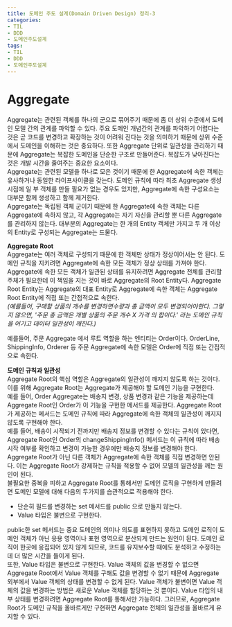 ```yaml
---
title: 도메인 주도 설계(Domain Driven Design) 정리-3
categories:
- TIL
- DDD
- 도메인주도설계
tags:
- TIL
- DDD
- 도메인주도설계
---
```


# Aggregate
Aggregate는 관련된 객체를 하나의 군으로 묶어주기 때문에 좀 더 상위 수준에서 도메인 모델 간의 관계를 파악할 수 있다. 주요 도메인 개념간의 관계를 파악하기 어렵다는 것은 곧 코드를 변경하고 확장하는 것이 어려워 진다는 것을 의미하기 때문에 상위 수준에서 도메인을 이해하는 것은 중요하다. 또한  Aggregate 단위로 일관성을 관리하기 때문에 Aggregate는 복잡한 도메인을 단순한 구조로 만들어준다. 복잡도가 낮아진다는 것은 개발 시간을 줄여주는 중요한 요소이다.   
Aggregate는 관련된 모델을 하나로 모은 것이기 때문에 한 Aggregate에 속한 객체는 유사하거나 동일한 라이프사이클을 갖는다. 도메인 규칙에 따라  최초 Aggregate 생성 시점에 일 부 객체를 만들 필요가 없는 경우도 있지만, Aggregate에 속한 구성요소는 대부분 함께 생성하고 함께 제거한다.   
Aggregate는 독립된 객체 군이기 때문에 한 Aggregate에 속한 객체는 다른 Aggregate에 속하지 않고, 각 Aggregate는 자기 자신을 관리할 뿐 다른 Aggregate를 관리하지 않는다. 대부분의 Aggregate는 한 개의 Entity 객체만 가지고 두 개 이상의 Entity로 구성되는 Aggregate는 드물다.

**Aggregate Root**   
Aggregate는 여러 객체로 구성되기 때문에 한 객체만 상태가 정상이어서는 안 된다. 도메인 규칙을 지키려면 Aggregate에 속한 모든 객체가 정상 상태를 가져야 한다.   
Aggregate에 속한 모든 객체가 일관된 상태를 유지하려면 Aggregate 전체를 관리할 주체가 필요한데 이 책임을 지는 것이 바로 Aggregate의 Root Entity다. Aggregate Root Entity는 Aggregate의 대표 Entity로 Aggregate에 속한 객체는 Aggregate Root Entity에 직접 또는 간접적으로 속한다.   
*(예를들어, 구매할 상품의 개수를 변경하면수량과 총 금액이 모두 변경되어야한다. 그렇지 않으면, '주문 총 금액은 개별 상품의 주문 개수 X 가격 의 합이다.' 라는 도메인 규칙을 어기고 데이터 일관성이 깨진다.)* 

예를들어,  주문 Aggregate 에서 루트 역할을 하는 엔티티는 Order이다. OrderLine, ShippingInfo, Orderer 등 주문 Aggregate에 속한 모델은 Order에 직접 또는 간접적으로 속한다.   

**도메인 규칙과 일관성**   
Aggregate Root의 핵심 역할은 Aggregate의 일관성이 깨지지 않도록 하는 것이다. 이를 위해 Aggregate Root는 Aggregate가 제공해야 할 도메인 기능을 구현한다.    
예를 들어, Order Aggregate는 배송지 변경, 상품 변경과 같은 기능을 제공하는데    
Aggregate Root인 Order가 이 기능을 구현한 메서드를 제공한다. Aggregate Root가 제공하는 메서드는 도메인 규칙에 따라 Aggregate에 속한 객체의 일관성이 깨지지 않도록 구현해야 한다.   
예를 들어, 배송이 시작되기 전까지만 배송지 정보를 변경할 수 있다는 규칙이 있다면,    
Aggregate Root인 Order의 changeShippingInfo() 메서드는 이 규칙에 따라 배송 시작 여부를 확인하고 변경이 가능한 경우에만 배송지 정보를 변경해야 한다.   Aggregate Root가 아닌 다른 객체가 Aggregate에 속한 객체를 직접 변경하면 안된다. 이는 Aggregate Root가 강제하는 규칙을 적용할 수 없어 모델의 일관성을 깨는 원인이 된다.    
불필요한 중복을 피하고 Aggregate Root를 통해서만 도메인 로직을 구현하게 만들려면 도메인 모델에 대해 다음의 두가지를 습관적으로 적용해야 한다.
* 단순히 필드를 변경하는 set 메서드를 public 으로 만들지 않는다.
* Value 타입은 불변으로 구현한다.   

public한 set 메서드는 중요 도메인의 의미나 의도를 표현하지 못하고 도메인 로직이 도메인 객체가 아닌 응용 영역이나 표현 영역으로 분산되게 만드는 원인이 된다. 도메인 로직이 한곳에 응집되어 있지 않게 되므로, 코드를 유지보수할 때에도 분석하고  수정하는 데 더 많은 시간을 들이게 된다.    
또한, Value 타입은 불변으로 구현한다. Value 객체의 값을 변경할 수 없으면 Aggregate Root에서 Value 객체를 구해도 값을 변경할 수 없기 때문에 Aggregate 외부에서 Value 객체의 상태를 변경할 수 없게 된다. Value 객체가 불변이면 Value 객체의 값을 변경하는 방법은 새로운 Value 객체를 할당하는 것 뿐이다. Value 타입의 내부 상태를 변경하려면 Aggregate Root를 통해서만 가능하다. 그러므로, Aggregate Root가 도메인 규칙을 올바르게만 구현하면 Aggregate 전체의 일관성을 올바르게 유지할 수 있다.
